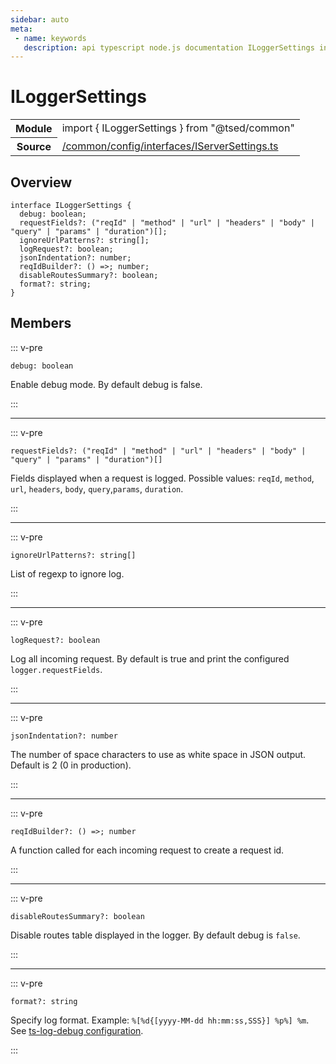 ```yaml
---
sidebar: auto
meta:
 - name: keywords
   description: api typescript node.js documentation ILoggerSettings interface
---
```

# ILoggerSettings <Badge text="Interface" type="interface"/>
<!-- Summary -->
<section class="symbol-info"><table class="is-full-width"><tbody><tr><th>Module</th><td><div class="lang-typescript"><span class="token keyword">import</span> { ILoggerSettings }&nbsp;<span class="token keyword">from</span>&nbsp;<span class="token string">"@tsed/common"</span></div></td></tr><tr><th>Source</th><td><a href="https://github.com/Romakita/ts-express-decorators/blob/v4.30.1/src//common/config/interfaces/IServerSettings.ts#L0-L0">/common/config/interfaces/IServerSettings.ts</a></td></tr></tbody></table></section>

<!-- Overview -->
## Overview


<pre><code class="typescript-lang "><span class="token keyword">interface</span> ILoggerSettings <span class="token punctuation">{</span>
  debug<span class="token punctuation">:</span> <span class="token keyword">boolean</span><span class="token punctuation">;</span>
  requestFields?<span class="token punctuation">:</span> <span class="token punctuation">(</span>"reqId" | "method" | "url" | "headers" | "body" | "query" | "params" | "duration"<span class="token punctuation">)</span><span class="token punctuation">[</span><span class="token punctuation">]</span><span class="token punctuation">;</span>
  ignoreUrlPatterns?<span class="token punctuation">:</span> <span class="token keyword">string</span><span class="token punctuation">[</span><span class="token punctuation">]</span><span class="token punctuation">;</span>
  logRequest?<span class="token punctuation">:</span> <span class="token keyword">boolean</span><span class="token punctuation">;</span>
  jsonIndentation?<span class="token punctuation">:</span> <span class="token keyword">number</span><span class="token punctuation">;</span>
  reqIdBuilder?<span class="token punctuation">:</span> <span class="token punctuation">(</span><span class="token punctuation">)</span> =&gt<span class="token punctuation">;</span> <span class="token keyword">number</span><span class="token punctuation">;</span>
  disableRoutesSummary?<span class="token punctuation">:</span> <span class="token keyword">boolean</span><span class="token punctuation">;</span>
  format?<span class="token punctuation">:</span> <span class="token keyword">string</span><span class="token punctuation">;</span>
<span class="token punctuation">}</span></code></pre>



<!-- Members -->




## Members


::: v-pre

<div class="method-overview">
<pre><code class="typescript-lang ">debug<span class="token punctuation">:</span> <span class="token keyword">boolean</span></code></pre>

</div>



Enable debug mode. By default debug is false.



:::



***



::: v-pre

<div class="method-overview">
<pre><code class="typescript-lang ">requestFields?<span class="token punctuation">:</span> <span class="token punctuation">(</span>"reqId" | "method" | "url" | "headers" | "body" | "query" | "params" | "duration"<span class="token punctuation">)</span><span class="token punctuation">[</span><span class="token punctuation">]</span></code></pre>

</div>



Fields displayed when a request is logged. Possible values: `reqId`, `method`, `url`, `headers`, `body`, `query`,`params`, `duration`.



:::



***



::: v-pre

<div class="method-overview">
<pre><code class="typescript-lang ">ignoreUrlPatterns?<span class="token punctuation">:</span> <span class="token keyword">string</span><span class="token punctuation">[</span><span class="token punctuation">]</span></code></pre>

</div>



List of regexp to ignore log.



:::



***



::: v-pre

<div class="method-overview">
<pre><code class="typescript-lang ">logRequest?<span class="token punctuation">:</span> <span class="token keyword">boolean</span></code></pre>

</div>



Log all incoming request. By default is true and print the configured `logger.requestFields`.



:::



***



::: v-pre

<div class="method-overview">
<pre><code class="typescript-lang ">jsonIndentation?<span class="token punctuation">:</span> <span class="token keyword">number</span></code></pre>

</div>



The number of space characters to use as white space in JSON output. Default is 2 (0 in production).



:::



***



::: v-pre

<div class="method-overview">
<pre><code class="typescript-lang ">reqIdBuilder?<span class="token punctuation">:</span> <span class="token punctuation">(</span><span class="token punctuation">)</span> =&gt<span class="token punctuation">;</span> <span class="token keyword">number</span></code></pre>

</div>



A function called for each incoming request to create a request id.



:::



***



::: v-pre

<div class="method-overview">
<pre><code class="typescript-lang ">disableRoutesSummary?<span class="token punctuation">:</span> <span class="token keyword">boolean</span></code></pre>

</div>



Disable routes table displayed in the logger. By default debug is `false`.



:::



***



::: v-pre

<div class="method-overview">
<pre><code class="typescript-lang ">format?<span class="token punctuation">:</span> <span class="token keyword">string</span></code></pre>

</div>



Specify log format. Example: `%[%d{[yyyy-MM-dd hh:mm:ss,SSS}] %p%] %m`. See [ts-log-debug configuration](https://romakita.github.io/ts-log-debug/).



:::